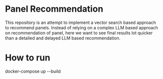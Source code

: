 # Panel Recommendation
This repository is an attempt to implement a vector search based approach to recommend panels.
Instead of relying on a complex LLM based approach on recommendation of panel, here we want to see final results lot quicker than a detailed and delayed LLM based recommendation.

# How to run

docker-compose up --build

